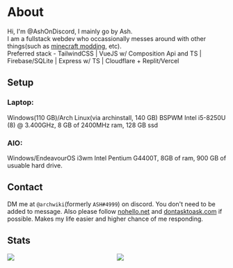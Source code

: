 # About
Hi, I'm @AshOnDiscord, I mainly go by Ash.  
I am a fullstack webdev who occassionally messes around with other things(such as [minecraft modding](https://github.com/AshOnDiscord/AshOnDiscord-HUD), etc).  
Preferred stack - TailwindCSS | VueJS w/ Composition Api and TS | Firebase/SQLite | Express w/ TS | Cloudflare + Replit/Vercel

## Setup
### Laptop:
Windows(110 GB)/Arch Linux(via archinstall, 140 GB) BSPWM
Intel i5-8250U (8) @ 3.400GHz, 8 GB of 2400MHz ram, 128 GB ssd
### AIO:
Windows/EndeavourOS  i3wm
Intel Pentium G4400T, 8GB of ram, 900 GB of usuable hard drive.

## Contact
DM me at `@archwiki`(formerly `ASH#4999`) on discord. You don't need to be added to message. 
Also please follow [nohello.net](https://nohello.net/en/) and [dontasktoask.com](https://dontasktoask.com) if possible. Makes my life easier and higher chance of me responding.

## Stats
<div style="display: grid; grid-template-columns: 1fr 1fr;">
  <img src="https://github-readme-stats.vercel.app/api?username=ashondiscord&count_private&border_color=0d1117&theme=github_dark&show_icons=true">
  <img src="https://github-readme-stats.vercel.app/api/top-langs/?username=ashondiscord&count_private&border_color=0d1117&theme=github_dark&show_icons=true&langs_count=10&layout=compact">
</div>
